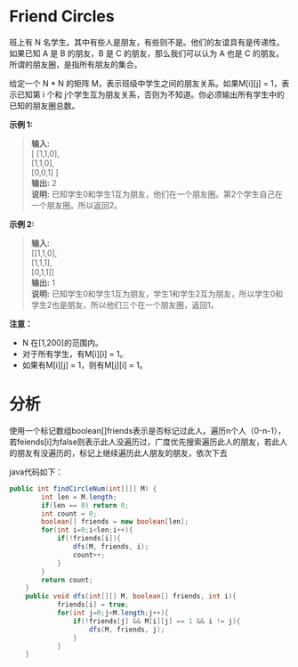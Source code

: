 # Friend Circles
班上有 N 名学生。其中有些人是朋友，有些则不是。他们的友谊具有是传递性。如果已知 A 是 B 的朋友，B 是 C 的朋友，那么我们可以认为 A 也是 C 的朋友。所谓的朋友圈，是指所有朋友的集合。

给定一个 N * N 的矩阵 M，表示班级中学生之间的朋友关系。如果M[i][j] = 1，表示已知第 i 个和 j个学生互为朋友关系，否则为不知道。你必须输出所有学生中的已知的朋友圈总数。

**示例 1:**

> **输入:** <br>
[ [1,1,0],<br>
  [1,1,0],<br>
  [0,0,1] ]<br>
**输出:** 2 <br>
**说明:** 已知学生0和学生1互为朋友，他们在一个朋友圈。第2个学生自己在一个朋友圈。所以返回2。

**示例 2:**

> **输入:**<br>
[[1,1,0],<br>
 [1,1,1],<br>
 [0,1,1]]<br>
**输出:** 1 <br>
**说明:** 已知学生0和学生1互为朋友，学生1和学生2互为朋友，所以学生0和学生2也是朋友，所以他们三个在一个朋友圈，返回1。

**注意：**

* N 在[1,200]的范围内。
* 对于所有学生，有M[i][i] = 1。
* 如果有M[i][j] = 1，则有M[j][i] = 1。

# 分析


使用一个标记数组boolean[]friends表示是否标记过此人。遍历n个人（0-n-1），若feiends[i]为false则表示此人没遍历过，广度优先搜索遍历此人的朋友，若此人的朋友有没遍历的，标记上继续遍历此人朋友的朋友，依次下去

java代码如下：
```java
public int findCircleNum(int[][] M) {
        int len = M.length;
        if(len == 0) return 0;
        int count = 0;
        boolean[] friends = new boolean[len];
        for(int i=0;i<len;i++){
            if(!friends[i]){
                dfs(M, friends, i);
                count++;
            }  
        }
        return count; 
    }
    public void dfs(int[][] M, boolean[] friends, int i){
            friends[i] = true;
            for(int j=0;j<M.length;j++){
                if(!friends[j] && M[i][j] == 1 && i != j){
                    dfs(M, friends, j);
                }
            }
    }
```
